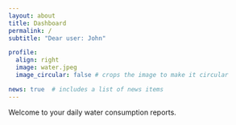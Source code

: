 ```yaml
---
layout: about
title: Dashboard
permalink: /
subtitle: "Dear user: John"

profile:
  align: right
  image: water.jpeg
  image_circular: false # crops the image to make it circular

news: true  # includes a list of news items
---
```


Welcome to your daily water consumption reports.
